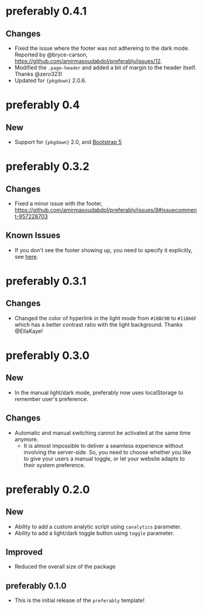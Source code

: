 # preferably 0.4.1

## Changes

- Fixed the issue where the footer was not adhereing to the dark mode. Reported by @bryce-carson, https://github.com/amirmasoudabdol/preferably/issues/12.
- Modified the `.page-header` and added a bit of margin to the header itself. Thanks @zero323!
- Updated for `{pkgdown}` 2.0.6.

# preferably 0.4

## New

- Support for `{pkgdown}` 2.0, and [Bootstrap 5](https://pkgdown.r-lib.org/articles/customise.html?q=boos#getting-started)


# preferably 0.3.2

## Changes

- Fixed a minor issue with the footer, https://github.com/amirmasoudabdol/preferably/issues/8#issuecomment-957228703

## Known Issues

- If you don't see the footer showing up, you need to specify it explicitly, see [here](https://pkgdown.r-lib.org/articles/customise.html?q=footer#footer).

# preferably 0.3.1

## Changes

- Changed the color of hyperlink in the light mode from `#18BC9B` to `#11866F` which has a better contrast ratio with the light background. Thanks @EllaKaye!

# preferably 0.3.0

## New

- In the manual light/dark mode, preferably now uses localStorage to remember user's preference.

## Changes

- Automatic and manual switching cannot be activated at the same time anymore.
	- It is almost impossible to deliver a seamless experience without involving the server-side. So, you need to choose whether you like to give your users a manual toggle, or let your website adapts to their system preference.

# preferably 0.2.0

## New

- Ability to add a custom analytic script using `canalytics` parameter.
- Ability to add a light/dark toggle button using `toggle` parameter.

## Improved

- Reduced the overall size of the package

## preferably 0.1.0

- This is the initial release of the `preferably` template!
